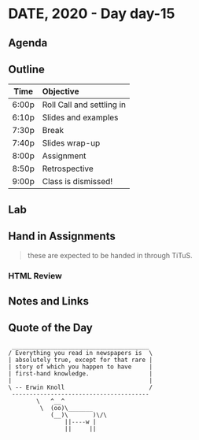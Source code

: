 

# DATE, 2020 - Day day-15


## Agenda



## Outline

| Time   | Objective                        |
| -------|:---------------------------------|
| 6:00p  | Roll Call and settling in        |
| 6:10p  | Slides and examples              |
| 7:30p  | Break                            |
| 7:40p  | Slides wrap-up                   |
| 8:00p  | Assignment                       |
| 8:50p  | Retrospective                    |
| 9:00p  | Class is dismissed!              |


## Lab


## Hand in Assignments
>these are expected to be handed in through TiTuS.



### HTML Review


## Notes and Links


## Quote of the Day 

```
 _______________________________________
/ Everything you read in newspapers is  \
| absolutely true, except for that rare |
| story of which you happen to have     |
| first-hand knowledge.                 |
|                                       |
\ -- Erwin Knoll                        /
 ---------------------------------------
        \   ^__^
         \  (oo)\_______
            (__)\       )\/\
                ||----w |
                ||     ||
```
